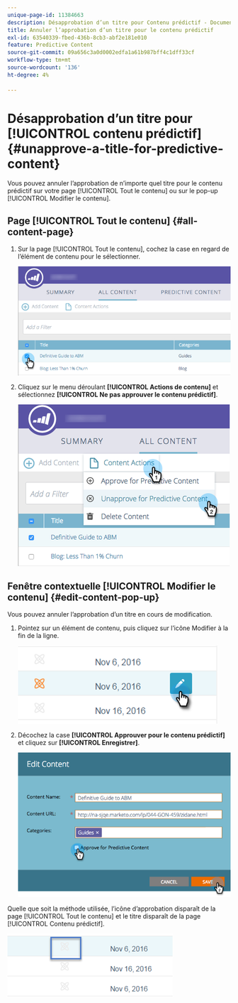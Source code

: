 ```yaml
---
unique-page-id: 11384663
description: Désapprobation d’un titre pour Contenu prédictif - Documents Marketo - Documentation du produit
title: Annuler l’approbation d’un titre pour le contenu prédictif
exl-id: 63540339-fbed-436b-8cb3-abf2e181e010
feature: Predictive Content
source-git-commit: 09a656c3a0d0002edfa1a61b987bff4c1dff33cf
workflow-type: tm+mt
source-wordcount: '136'
ht-degree: 4%

---
```


# Désapprobation d’un titre pour [!UICONTROL contenu prédictif] {#unapprove-a-title-for-predictive-content}

Vous pouvez annuler l’approbation de n’importe quel titre pour le contenu prédictif sur votre page [!UICONTROL Tout le contenu] ou sur le pop-up [!UICONTROL Modifier le contenu].

## Page [!UICONTROL Tout le contenu] {#all-content-page}

1. Sur la page [!UICONTROL Tout le contenu], cochez la case en regard de l’élément de contenu pour le sélectionner.

   ![](assets/image2017-10-3-9-3a18-3a38.png)

1. Cliquez sur le menu déroulant **[!UICONTROL Actions de contenu]** et sélectionnez **[!UICONTROL Ne pas approuver le contenu prédictif]**.

   ![](assets/image2017-10-3-9-3a19-3a20.png)

## Fenêtre contextuelle [!UICONTROL Modifier le contenu] {#edit-content-pop-up}

Vous pouvez annuler l’approbation d’un titre en cours de modification.

1. Pointez sur un élément de contenu, puis cliquez sur l’icône Modifier à la fin de la ligne.

   ![](assets/click-icon-hand.png)

1. Décochez la case **[!UICONTROL Approuver pour le contenu prédictif]** et cliquez sur **[!UICONTROL Enregistrer]**.

   ![](assets/image2017-10-3-9-3a20-3a17.png)

Quelle que soit la méthode utilisée, l’icône d’approbation disparaît de la page [!UICONTROL Tout le contenu] et le titre disparaît de la page [!UICONTROL Contenu prédictif].

![](assets/unapprove-content-no-icon.png)
